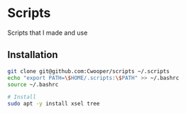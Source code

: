 # Scripts

Scripts that I made and use

## Installation

```bash
git clone git@github.com:Cwooper/scripts ~/.scripts
echo "export PATH=\$HOME/.scripts:\$PATH" >> ~/.bashrc
source ~/.bashrc

# Install 
sudo apt -y install xsel tree
```

